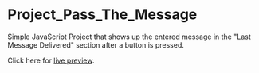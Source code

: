 # Project_Pass_The_Message

Simple JavaScript Project that shows up the entered message in the "Last Message Delivered" section after a button is pressed.

Click here for [live preview](https://karolinabodis.github.io/100_JS_Projects/3_pass_the_message/index.html).
